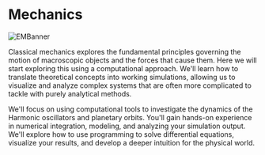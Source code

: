 # Mechanics

<img src="https://clark.physics.illinois.edu/MechanicsBanner.png" alt="EMBanner" >


Classical mechanics explores the fundamental principles governing the motion of macroscopic objects and the forces that cause them. Here we will start exploring this using a computational approach. We'll learn how to translate theoretical concepts into working simulations, allowing us to visualize and analyze complex systems that are often more complicated to tackle with purely analytical methods.

We'll focus on using computational tools to investigate the dynamics of the Harmonic oscillators and planetary orbits. You'll gain hands-on experience in numerical integration, modeling, and analyzing your simulation output. We'll explore how to use programming to solve differential equations, visualize your results, and develop a deeper intuition for the physical world.


```{tableofcontents}
```